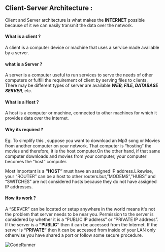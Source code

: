 ##  Client-Server Architecture :

Client and Server architecture is what makes the **INTERNET** possible because of it we can easily transmit the data over the network.

#### What is a client ?
A client is a computer device  or machine that uses a service made available by a server.

#### what is a Server ?
A server is a computer  useful to run services to serve the needs of other computers or fulfill the requirement of client by serving files to clients. There may be different types of server are available ***WEB, FILE, DATABASE SERVER***, etc.

#### What is a Host ?
A host is a computer or machine, connected to other  machines for which it provides data over the internet.

#### Why its required ?
Eg. To simplify this , suppose you want to download an Mp3 song or Movies from another computer on your network. That computer is “hosting” the movies and therefore, it is the host computer.On the other hand, if that same computer downloads and movies from your computer, your computer becomes the “host” computer.

Most Important is a **“HOST”** must have an assigned IP address.Likewise, your “ROUTER” can be a host to other routers.but,”MODEMS”,”HUBS” and “SWITCHES” are not considered hosts because they do not have assigned IP addresses.

#### How its work ?
 A “SERVER” can be located or setup anywhere in the world means it's not the problem that server needs to be near you. Permission to the server is considered  by whether it is a “PUBLIC IP address” or “PRIVATE IP address”.
    If the server is a **“PUBLIC”** then it can be accessed from the Internet.
    If the server is **“PRIVATE”**  then it can be accessed from inside of your LAN only otherwise you have shared a port or follow some secure procedure.


![CodeRunner](http://www.rfwireless-world.com/images/Client-Server-Architecture.jpg)
